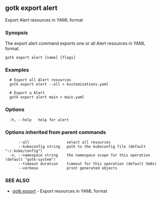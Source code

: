 ## gotk export alert

Export Alert resources in YAML format

### Synopsis

The export alert command exports one or all Alert resources in YAML format.

```
gotk export alert [name] [flags]
```

### Examples

```
  # Export all Alert resources
  gotk export alert --all > kustomizations.yaml

  # Export a Alert
  gotk export alert main > main.yaml

```

### Options

```
  -h, --help   help for alert
```

### Options inherited from parent commands

```
      --all                 select all resources
      --kubeconfig string   path to the kubeconfig file (default "~/.kube/config")
  -n, --namespace string    the namespace scope for this operation (default "gotk-system")
      --timeout duration    timeout for this operation (default 5m0s)
      --verbose             print generated objects
```

### SEE ALSO

* [gotk export](gotk_export.md)	 - Export resources in YAML format

